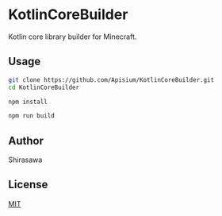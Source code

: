 # KotlinCoreBuilder

Kotlin core library builder for Minecraft.

## Usage

```bash
git clone https://github.com/Apisium/KotlinCoreBuilder.git
cd KotlinCoreBuilder

npm install

npm run build
```

## Author

Shirasawa

## License

[MIT](./LICENSE)

